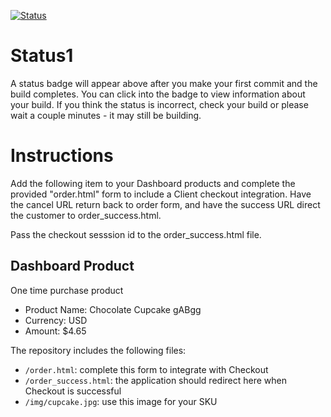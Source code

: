 [![Status](https://img.shields.io/badge/status-BUILDING%20COMMIT:%204192cd9607d9abfd3e229c1c8f178f06bf4d26c0-yellow.svg)](https://github.com/lorence-crowdbotics/bakery_scaffold_hM8QF39jzGXPQTst/commit/4192cd9607d9abfd3e229c1c8f178f06bf4d26c0)











# Status1

A status badge will appear above after you make your first commit and the build completes. You can click into the badge to view information about your build. If you think the status is incorrect, check your build or please wait a couple minutes - it may still be building.

# Instructions

Add the following item to your Dashboard products and complete the provided "order.html" form to include a Client checkout integration. Have the cancel URL return back to order form, and have the success URL direct the customer to order_success.html.

Pass the checkout sesssion id to the order_success.html file.

## Dashboard Product
One time purchase product
* Product Name: Chocolate Cupcake gABgg
* Currency: USD
* Amount: $4.65

The repository includes the following files:
* `/order.html`: complete this form to integrate with Checkout
* `/order_success.html`: the application should redirect here when Checkout is successful
* `/img/cupcake.jpg`: use this image for your SKU

